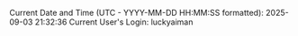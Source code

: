 Current Date and Time (UTC - YYYY-MM-DD HH:MM:SS formatted): 2025-09-03 21:32:36
Current User's Login: luckyaiman
